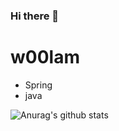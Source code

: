 ### Hi there 👋

# w00lam

- Spring 
- java

![Anurag's github stats](https://github-readme-stats.vercel.app/api?username=w00lam&show_icons=true&theme=tokyonight)
